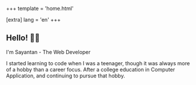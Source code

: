 +++
template = 'home.html'

[extra]
lang = 'en'
+++

## Hello! 👋🏽

<div class="home-container">

  <div class="home-content">
I'm Sayantan - The Web Developer

I started learning to code when I was a teenager, though it was always more of a hobby than a career focus. 
After a college education in Computer Application, and continuing to pursue that hobby.


  </div>

  

</div>
